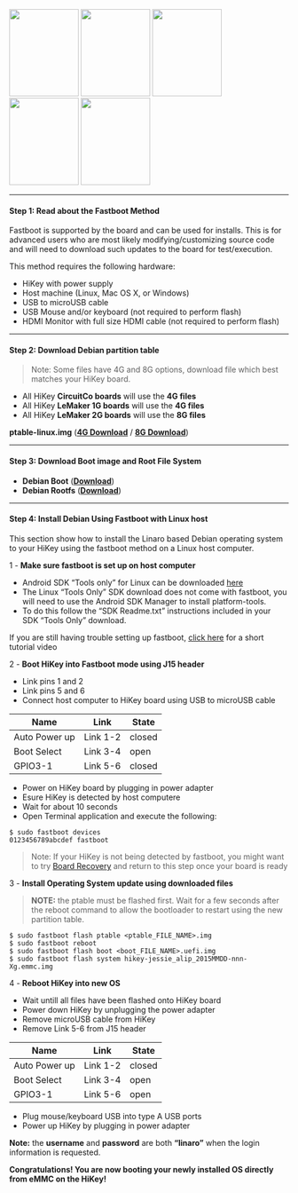 <img src="http://i.imgur.com/jl4GG0d.png" data-canonical-src="http://i.imgur.com/jl4GG0d.png" width="125" height="157" />
<img src="http://i.imgur.com/yRQKDI6.png" data-canonical-src="http://i.imgur.com/yRQKDI6.png" width="125" height="157" />
<img src="http://i.imgur.com/OQGR5yY.png" data-canonical-src="http://i.imgur.com/OQGR5yY.png" width="125" height="157" />
<img src="http://i.imgur.com/yRQKDI6.png" data-canonical-src="http://i.imgur.com/yRQKDI6.png" width="125" height="157" />
<img src="http://i.imgur.com/tXXN5bZ.png" data-canonical-src="http://i.imgur.com/tXXN5bZ.png" width="125" height="157" />

***

#### Step 1: Read about the Fastboot Method

Fastboot is supported by the board and can be used for installs.  This is for advanced users who are most likely modifying/customizing source code and will need to download such updates to the board for test/execution. 

This method requires the following hardware:
- HiKey with power supply
- Host machine (Linux, Mac OS X, or Windows)
- USB to microUSB cable
- USB Mouse and/or keyboard (not required to perform flash)
- HDMI Monitor with full size HDMI cable (not required to perform flash)

***

#### Step 2: Download Debian partition table

> Note: Some files have 4G and 8G options, download file which best matches your HiKey board.

- All HiKey **CircuitCo boards** will use the **4G files**
- All HiKey **LeMaker 1G boards** will use the **4G files**
- All HiKey **LeMaker 2G boards** will use the **8G files**

**ptable-linux.img** ([**4G Download**](https://builds.96boards.org/snapshots/reference-platform/components/uefi/latest/release/hikey/ptable-linux-4g.img) / [**8G Download**](https://builds.96boards.org/snapshots/reference-platform/components/uefi/latest/release/hikey/ptable-linux-8g.img))

***

#### Step 3: Download Boot image and Root File System

- **Debian Boot** ([**Download**](https://builds.96boards.org/snapshots/reference-platform/debian/117/hikey/hikey-boot-linux-*.uefi.img.gz))
- **Debian Rootfs** (<a href="https://builds.96boards.org/snapshots/reference-platform/debian/117/hikey/hikey-rootfs-debian-jessie-alip-*.emmc.img.gz" target="_blank">**Download**</a>)

***

#### Step 4: Install Debian Using Fastboot with Linux host

This section show how to install the Linaro based Debian operating system to your HiKey using the fastboot method on a Linux host computer.



1 - **Make sure fastboot is set up on host computer**

- Android SDK “Tools only” for Linux can be downloaded <a href="http://developer.android.com/sdk" target="_blank">here</a>
- The Linux “Tools Only” SDK download does not come with fastboot, you will need to use the Android SDK Manager to install platform-tools.
- To do this follow the “SDK Readme.txt” instructions included in your SDK “Tools Only” download.

If you are still having trouble setting up fastboot, <a href="https://youtu.be/W_zlydVBftA" target="_blank">click here</a> for a short tutorial video

2 - **Boot HiKey into Fastboot mode using J15 header**

- Link pins 1 and 2
- Link pins 5 and 6
- Connect host computer to HiKey board using USB to microUSB cable

Name | Link | State
---- | ---- | -----
Auto Power up | Link 1-2 | closed
Boot Select | Link 3-4 | open
GPIO3-1 | Link 5-6 | closed

- Power on HiKey board by plugging in power adapter
- Esure HiKey is detected by host computere
- Wait for about 10 seconds
- Open Terminal application and execute the following:

```shell
$ sudo fastboot devices
0123456789abcdef fastboot
```

>Note: If your HiKey is not being detected by fastboot, you might want to try [Board Recovery](https://github.com/96boards/documentation/wiki/HiKey-Board-Recovery) and return to this step once your board is ready

3 - **Install Operating System update using downloaded files**

>**NOTE:** the ptable must be flashed first. Wait for a few seconds after the reboot command to allow the bootloader to restart using the new partition table.

```shell
$ sudo fastboot flash ptable <ptable_FILE_NAME>.img
$ sudo fastboot reboot
$ sudo fastboot flash boot <boot_FILE_NAME>.uefi.img
$ sudo fastboot flash system hikey-jessie_alip_2015MMDD-nnn-Xg.emmc.img
```

4 - **Reboot HiKey into new OS**

- Wait untill all files have been flashed onto HiKey board
- Power down HiKey by unplugging the power adapter
- Remove microUSB cable from HiKey
- Remove Link 5-6 from J15 header

Name | Link | State
---- | ---- | -----
Auto Power up | Link 1-2 | closed
Boot Select | Link 3-4 | open
GPIO3-1 | Link 5-6 | open

- Plug mouse/keyboard USB into type A USB ports
- Power up HiKey by plugging in power adapter


**Note:** the **username** and **password** are both **“linaro”** when the login information is requested.

**Congratulations! You are now booting your newly installed OS directly
from eMMC on the HiKey!**
